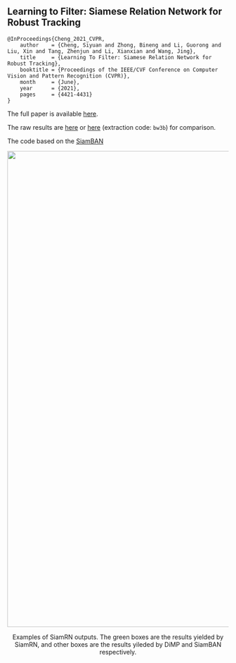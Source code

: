 ## Learning to Filter: Siamese Relation Network for Robust Tracking

```
@InProceedings{Cheng_2021_CVPR,
    author    = {Cheng, Siyuan and Zhong, Bineng and Li, Guorong and Liu, Xin and Tang, Zhenjun and Li, Xianxian and Wang, Jing},
    title     = {Learning To Filter: Siamese Relation Network for Robust Tracking},
    booktitle = {Proceedings of the IEEE/CVF Conference on Computer Vision and Pattern Recognition (CVPR)},
    month     = {June},
    year      = {2021},
    pages     = {4421-4431}
}
```

The full paper is available [here](https://arxiv.org/abs/2104.00829).  

The raw results are [here](https://drive.google.com/drive/folders/1NfLcvUUcTIdMSDWGa1PXKL9D-dM4bi4J?usp=sharing) or [here](https://pan.baidu.com/s/1lG7uq5GHGEpfRj-qNpOu4Q) (extraction code: `bw3b`) for comparison.  

The code based on the  [SiamBAN](https://github.com/hqucv/siamban)   




<div align="center">
  <img src="box.gif" width="1080px" />
  <p>Examples of SiamRN outputs. The green boxes are the results yielded by SiamRN, and other boxes are the results yileded by DiMP and SiamBAN respectively.</p>
</div>

<!-- The usage of this repo is similar with PYSOT and SiamBAN, you can refer to them if need. -->
